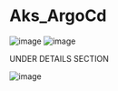 # Aks_ArgoCd

![image](https://github.com/Ashish-Goel007/Aks_ArgoCd/assets/35141714/dc12031e-e5ac-47f3-bad1-7d215fecae28)
![image](https://github.com/Ashish-Goel007/Aks_ArgoCd/assets/35141714/041d3843-dac1-4706-9e77-3336d75e386a)

UNDER DETAILS SECTION

![image](https://github.com/Ashish-Goel007/Aks_ArgoCd/assets/35141714/571be3cd-28b6-45ed-81d5-67f2022edd31)

